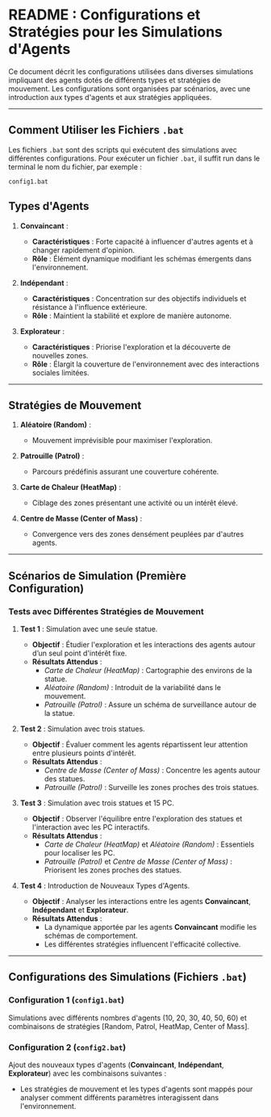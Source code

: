 # README : Configurations et Stratégies pour les Simulations d'Agents

Ce document décrit les configurations utilisées dans diverses simulations impliquant des agents dotés de différents types et stratégies de mouvement. Les configurations sont organisées par scénarios, avec une introduction aux types d'agents et aux stratégies appliquées.

---

## Comment Utiliser les Fichiers `.bat`

Les fichiers `.bat` sont des scripts qui exécutent des simulations avec différentes configurations. Pour exécuter un fichier `.bat`, il suffit run dans le terminal le nom du fichier, par exemple :

`config1.bat`

## Types d'Agents

1. **Convaincant** :

   - **Caractéristiques** : Forte capacité à influencer d'autres agents et à changer rapidement d'opinion.
   - **Rôle** : Élément dynamique modifiant les schémas émergents dans l'environnement.

2. **Indépendant** :

   - **Caractéristiques** : Concentration sur des objectifs individuels et résistance à l'influence extérieure.
   - **Rôle** : Maintient la stabilité et explore de manière autonome.

3. **Explorateur** :
   - **Caractéristiques** : Priorise l'exploration et la découverte de nouvelles zones.
   - **Rôle** : Élargit la couverture de l'environnement avec des interactions sociales limitées.

---

## Stratégies de Mouvement

1. **Aléatoire (Random)** :

   - Mouvement imprévisible pour maximiser l'exploration.

2. **Patrouille (Patrol)** :

   - Parcours prédéfinis assurant une couverture cohérente.

3. **Carte de Chaleur (HeatMap)** :

   - Ciblage des zones présentant une activité ou un intérêt élevé.

4. **Centre de Masse (Center of Mass)** :
   - Convergence vers des zones densément peuplées par d'autres agents.

---

## Scénarios de Simulation (Première Configuration)

### Tests avec Différentes Stratégies de Mouvement

1. **Test 1** : Simulation avec une seule statue.

   - **Objectif** : Étudier l'exploration et les interactions des agents autour d’un seul point d'intérêt fixe.
   - **Résultats Attendus** :
     - _Carte de Chaleur (HeatMap)_ : Cartographie des environs de la statue.
     - _Aléatoire (Random)_ : Introduit de la variabilité dans le mouvement.
     - _Patrouille (Patrol)_ : Assure un schéma de surveillance autour de la statue.

2. **Test 2** : Simulation avec trois statues.

   - **Objectif** : Évaluer comment les agents répartissent leur attention entre plusieurs points d'intérêt.
   - **Résultats Attendus** :
     - _Centre de Masse (Center of Mass)_ : Concentre les agents autour des statues.
     - _Patrouille (Patrol)_ : Surveille les zones proches des trois statues.

3. **Test 3** : Simulation avec trois statues et 15 PC.

   - **Objectif** : Observer l'équilibre entre l'exploration des statues et l'interaction avec les PC interactifs.
   - **Résultats Attendus** :
     - _Carte de Chaleur (HeatMap)_ et _Aléatoire (Random)_ : Essentiels pour localiser les PC.
     - _Patrouille (Patrol)_ et _Centre de Masse (Center of Mass)_ : Priorisent les zones proches des statues.

4. **Test 4** : Introduction de Nouveaux Types d'Agents.
   - **Objectif** : Analyser les interactions entre les agents **Convaincant**, **Indépendant** et **Explorateur**.
   - **Résultats Attendus** :
     - La dynamique apportée par les agents **Convaincant** modifie les schémas de comportement.
     - Les différentes stratégies influencent l'efficacité collective.

---

## Configurations des Simulations (Fichiers `.bat`)

### Configuration 1 (`config1.bat`)

Simulations avec différents nombres d'agents (10, 20, 30, 40, 50, 60) et combinaisons de stratégies [Random, Patrol, HeatMap, Center of Mass].

### Configuration 2 (`config2.bat`)

Ajout des nouveaux types d'agents (**Convaincant**, **Indépendant**, **Explorateur**) avec les combinaisons suivantes :

- Les stratégies de mouvement et les types d'agents sont mappés pour analyser comment différents paramètres interagissent dans l'environnement.

